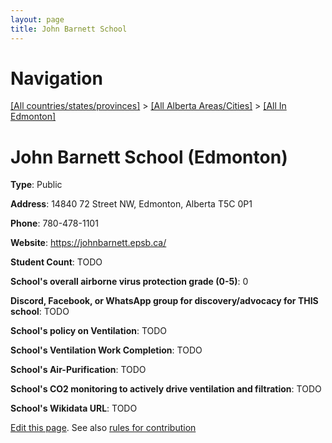 ```yaml
---
layout: page
title: John Barnett School
---
```

# Navigation

[[All countries/states/provinces]](../../..) > [[All Alberta Areas/Cities]](../..) > [[All In Edmonton]](..)

# John Barnett School (Edmonton)

**Type**: Public

**Address**: 14840 72 Street NW, Edmonton, Alberta T5C 0P1

**Phone**: 780-478-1101

**Website**: <https://johnbarnett.epsb.ca/>

**Student Count**: TODO

**School's overall airborne virus protection grade (0-5)**: 0

**Discord, Facebook, or WhatsApp group for discovery/advocacy for THIS school**: TODO

**School's policy on Ventilation**: TODO

**School's Ventilation Work Completion**: TODO

**School's Air-Purification**: TODO

**School's CO2 monitoring to actively drive ventilation and filtration**: TODO

**School's Wikidata URL**: TODO


[Edit this page](https://github.com/ventilate-schools/AB/edit/main/./Edmonton/John_Barnett_School.md). See also [rules for contribution](../../../contribution-rules/)